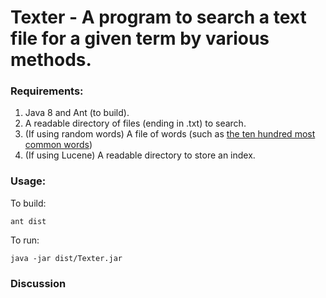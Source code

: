 # Texter - A program to search a text file for a given term by various methods.

### Requirements:

1. Java 8 and Ant (to build).
2. A readable directory of files (ending in .txt) to search.
3. (If using random words) A file of words (such as [the ten hundred most common words](http://splasho.com/upgoer5/phpspellcheck/dictionaries/1000.dicin))
4. (If using Lucene) A readable directory to store an index.

### Usage:

To build:

`ant dist`

To run:

`java -jar dist/Texter.jar`

### Discussion
